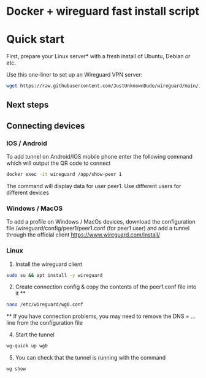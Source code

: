 # Docker + wireguard fast install script

# Quick start
First, prepare your Linux server* with a fresh install of Ubuntu, Debian or etc.

Use this one-liner to set up an Wireguard VPN server:

```bash
wget https://raw.githubusercontent.com/JustUnknownDude/wireguard/main/install.sh && bash install.sh
```

## Next steps

## Connecting devices

### IOS / Android
To add tunnel on Android/IOS mobile phone
enter the following command which will output the QR code to connect

```bash
docker exec -it wireguard /app/show-peer 1
```

The command will display data for user peer1. Use different users for different devices

### Windows / MacOS

To add a profile on Windows / MacOs devices, download the configuration file 
/wireguard/config/peer1/peer1.conf (for peer1 user) 
and add a tunnel through the official client https://www.wireguard.com/install/

### Linux

1. Install the wireguard client

```bash
sudo su && apt install -y wireguard
```

2. Create connection config & copy the contents of the peer1.conf file into it **
```bash
nano /etc/wireguard/wg0.conf
```

** If you have connection problems, you may need to remove the DNS = ... line from the configuration file

4. Start the tunnel

```bash
wg-quick up wg0
```

5. You can check that the tunnel is running with the command

```bash
wg show
```
